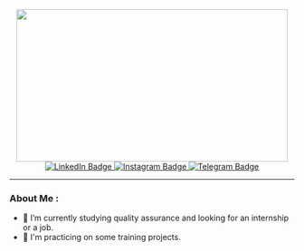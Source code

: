 <div id="header" align="center">
  <img src="https://media.giphy.com/media/l2R09a5L5Bb6ppV7y/giphy.gif" width="480" height="270"/>
</div>    
<div id="badges" align="center">
  <a href="https://www.linkedin.com/in/kristina-markevich-168242271/">
    <img src="https://img.shields.io/badge/LinkedIn-blue?style=for-the-badge&logo=linkedin&logoColor=white" alt="LinkedIn Badge"/>
  </a>
   <a href="https://instagram.com/paxiella?igshid=MzNlNGNkZWQ4Mg==">
    <img src="https://img.shields.io/badge/Instagram-red?style=for-the-badge&logo=instagram&logoColor=red" alt="Instagram Badge"/>
  </a>
  <a href="https://t.me/fibeff">
    <img src="https://img.shields.io/badge/Telegram-blue?style=for-the-badge&logo=telegram&logoColor=white" alt="Telegram Badge"/>
  </a>
</div>

---
### About Me :
- 🌱 I’m currently studying quality assurance and looking for an internship or a job.
- 👯 I'm practicing on some training projects.




<!--
**KristinaMarkevich/KristinaMarkevich** is a ✨ _special_ ✨ repository because its `README.md` (this file) appears on your GitHub profile.

Here are some ideas to get you started:

- 🔭 I’m currently working on ...
- 🌱 I’m currently learning ...
- 👯 I’m looking to collaborate on ...
- 🤔 I’m looking for help with ...
- 💬 Ask me about ...
- 📫 How to reach me: ...
- 😄 Pronouns: ...
- ⚡ Fun fact: ...
-->
